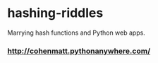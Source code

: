 # hashing-riddles
Marrying hash functions and Python web apps.

### http://cohenmatt.pythonanywhere.com/

